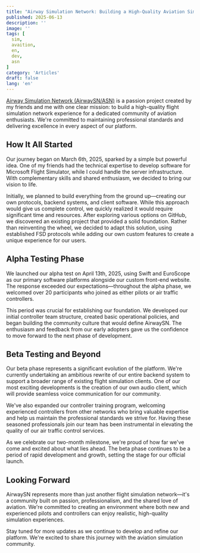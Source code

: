 ```yaml
---
title: "Airway Simulation Network: Building a High-Quality Aviation Simulation Community"
published: 2025-06-13
description: ''
image: ''
tags: [
  sim,
  avaition,
  en,
  dev,
  asn
]
category: 'Articles'
draft: false
lang: 'en'
---
```


[Airway Simulation Network (AirwaySN/ASN)](https://airwaysn.org) is a passion project created by my friends and me with one clear mission: to build a high-quality flight simulation network experience for a dedicated community of aviation enthusiasts. We're committed to maintaining professional standards and delivering excellence in every aspect of our platform.

## How It All Started

Our journey began on March 6th, 2025, sparked by a simple but powerful idea. One of my friends had the technical expertise to develop software for Microsoft Flight Simulator, while I could handle the server infrastructure. With complementary skills and shared enthusiasm, we decided to bring our vision to life.

Initially, we planned to build everything from the ground up—creating our own protocols, backend systems, and client software. While this approach would give us complete control, we quickly realized it would require significant time and resources. After exploring various options on GitHub, we discovered an existing project that provided a solid foundation. Rather than reinventing the wheel, we decided to adapt this solution, using established FSD protocols while adding our own custom features to create a unique experience for our users.

## Alpha Testing Phase

We launched our alpha test on April 13th, 2025, using Swift and EuroScope as our primary software platforms alongside our custom front-end website. The response exceeded our expectations—throughout the alpha phase, we welcomed over 20 participants who joined as either pilots or air traffic controllers.

This period was crucial for establishing our foundation. We developed our initial controller team structure, created basic operational policies, and began building the community culture that would define AirwaySN. The enthusiasm and feedback from our early adopters gave us the confidence to move forward to the next phase of development.

## Beta Testing and Beyond

Our beta phase represents a significant evolution of the platform. We're currently undertaking an ambitious rewrite of our entire backend system to support a broader range of existing flight simulation clients. One of our most exciting developments is the creation of our own audio client, which will provide seamless voice communication for our community.

We've also expanded our controller training program, welcoming experienced controllers from other networks who bring valuable expertise and help us maintain the professional standards we strive for. Having these seasoned professionals join our team has been instrumental in elevating the quality of our air traffic control services.

As we celebrate our two-month milestone, we're proud of how far we've come and excited about what lies ahead. The beta phase continues to be a period of rapid development and growth, setting the stage for our official launch.

## Looking Forward

AirwaySN represents more than just another flight simulation network—it's a community built on passion, professionalism, and the shared love of aviation. We're committed to creating an environment where both new and experienced pilots and controllers can enjoy realistic, high-quality simulation experiences.

Stay tuned for more updates as we continue to develop and refine our platform. We're excited to share this journey with the aviation simulation community.
